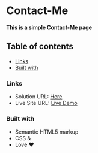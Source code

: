 # Contact-Me
<strong> This is a simple Contact-Me page </strong>

## Table of contents

  - [Links](#links)
  - [Built with](#built-with)
  

### Links

- Solution URL: [Here](https://github.com/nehanawar025/Contact-Me)
- Live Site URL: [Live Demo](https://nehanawar025.github.io/Fashion_Blog/)


### Built with

- Semantic HTML5 markup
- CSS &
- Love :heart:
